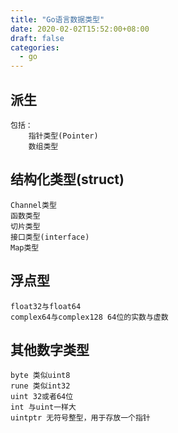 ```yaml
---
title: "Go语言数据类型"
date: 2020-02-02T15:52:00+08:00
draft: false
categories:
  - go
---
```

<!--more-->
## 派生
    包括：
        指针类型(Pointer)
        数组类型

## 结构化类型(struct)

    Channel类型
    函数类型
    切片类型
    接口类型(interface)
    Map类型

## 浮点型

    float32与float64
    complex64与complex128 64位的实数与虚数

## 其他数字类型
    byte 类似uint8
    rune 类似int32
    uint 32或者64位
    int 与uint一样大
    uintptr 无符号整型，用于存放一个指针